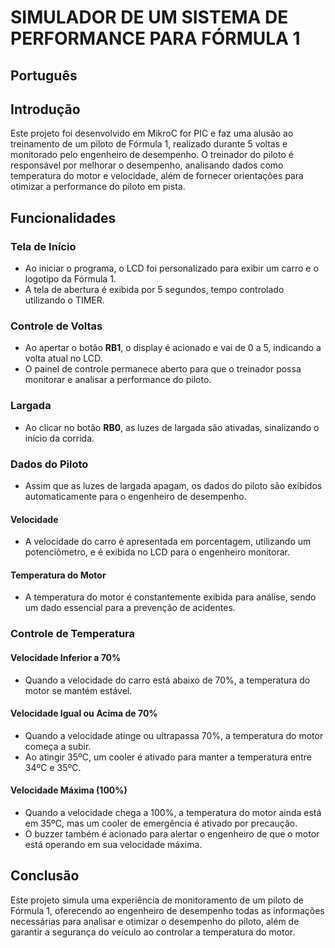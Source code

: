 # SIMULADOR DE UM SISTEMA DE PERFORMANCE PARA FÓRMULA 1

## Português

## Introdução
Este projeto foi desenvolvido em MikroC for PIC e faz uma alusão ao treinamento de um piloto de Fórmula 1, realizado durante 5 voltas e monitorado pelo engenheiro de desempenho. O treinador do piloto é responsável por melhorar o desempenho, analisando dados como temperatura do motor e velocidade, além de fornecer orientações para otimizar a performance do piloto em pista.

## Funcionalidades

### Tela de Início
- Ao iniciar o programa, o LCD foi personalizado para exibir um carro e o logotipo da Fórmula 1.
- A tela de abertura é exibida por 5 segundos, tempo controlado utilizando o TIMER.

### Controle de Voltas
- Ao apertar o botão **RB1**, o display é acionado e vai de 0 a 5, indicando a volta atual no LCD.
- O painel de controle permanece aberto para que o treinador possa monitorar e analisar a performance do piloto.

### Largada
- Ao clicar no botão **RB0**, as luzes de largada são ativadas, sinalizando o início da corrida.

### Dados do Piloto
- Assim que as luzes de largada apagam, os dados do piloto são exibidos automaticamente para o engenheiro de desempenho.

#### Velocidade
- A velocidade do carro é apresentada em porcentagem, utilizando um potenciômetro, e é exibida no LCD para o engenheiro monitorar.

#### Temperatura do Motor
- A temperatura do motor é constantemente exibida para análise, sendo um dado essencial para a prevenção de acidentes.

### Controle de Temperatura

#### Velocidade Inferior a 70%
- Quando a velocidade do carro está abaixo de 70%, a temperatura do motor se mantém estável.

#### Velocidade Igual ou Acima de 70%
- Quando a velocidade atinge ou ultrapassa 70%, a temperatura do motor começa a subir.
- Ao atingir 35ºC, um cooler é ativado para manter a temperatura entre 34ºC e 35ºC.

#### Velocidade Máxima (100%)
- Quando a velocidade chega a 100%, a temperatura do motor ainda está em 35ºC, mas um cooler de emergência é ativado por precaução.
- O buzzer também é acionado para alertar o engenheiro de que o motor está operando em sua velocidade máxima.

## Conclusão
Este projeto simula uma experiência de monitoramento de um piloto de Fórmula 1, oferecendo ao engenheiro de desempenho todas as informações necessárias para analisar e otimizar o desempenho do piloto, além de garantir a segurança do veículo ao controlar a temperatura do motor.

